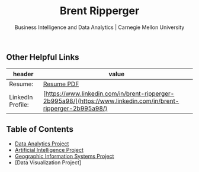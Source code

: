 <h1 align="center">Brent Ripperger</h1>
<p align="center">Business Intelligence and Data Analytics | Carnegie Mellon University</p>
<br>

## Other Helpful Links
|header             |value                                                |
|-------------------|-----------------------------------------------------|
|Resume:            |[Resume PDF](https://bmripper.github.io/General_Resume_2022_09.pdf)|
|LinkedIn Profile:  |[https://www.linkedin.com/in/brent-ripperger-2b995a98/](https://www.linkedin.com/in/brent-ripperger-2b995a98/)|


## Table of Contents
- [Data Analytics Project](https://bmripper.github.io/aba_project.html)
- [Artificial Intelligence Project](https://bmripper.github.io/ai_project.html)
- [Geographic Information Systems Project](https://bmripper.github.io/gis_project.html)
- [Data Visualization Project]
